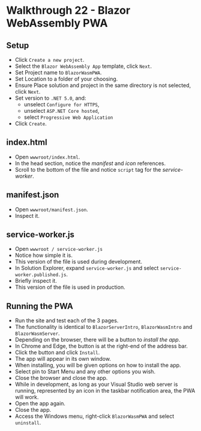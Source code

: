 # Walkthrough 22 - Blazor WebAssembly PWA

## Setup

- Click `Create a new project`.
- Select the `Blazor WebAssembly App` template, click `Next`.
- Set Project name to `BlazorWasmPWA`.
- Set Location to a folder of your choosing.
- Ensure Place solution and project in the same directory is not selected, click
  `Next`.
- Set version to `.NET 5.0`, and:
  - unselect `Configure for HTTPS`,
  - unselect `ASP.NET Core hosted`,
  - select `Progressive Web Application`
- Click `Create`.

## index.html

- Open `wwwroot/index.html`.
- In the head section, notice the _manifest_ and _icon_ references.
- Scroll to the bottom of the file and notice `script` tag for the
  _service-worker_.

## manifest.json

- Open `wwwroot/manifest.json`.
- Inspect it.

## service-worker.js

- Open `wwwroot / service-worker.js`
- Notice how simple it is.
- This version of the file is used during development.
- In Solution Explorer, expand `service-worker.js` and select
  `service-worker.published.js`.
- Briefly inspect it.
- This version of the file is used in production.

## Running the PWA

- Run the site and test each of the 3 pages.
- The functionality is identical to `BlazorServerIntro`, `BlazorWasmIntro` and
  `BlazorWasmServer`.
- Depending on the browser, there will be a button to _install the app_.
- In Chrome and Edge, the button is at the right-end of the address bar.
- Click the button and click `Install`.
- The app will appear in its own window.
- When installing, you will be given options on how to install the app.
- Select pin to Start Menu and any other options you wish.
- Close the browser and close the app.
- While in development, as long as your Visual Studio web server is running,
  represented by an icon in the taskbar notification area, the PWA will work.
- Open the app again.
- Close the app.
- Access the Windows menu, right-click `BlazorWasmPWA` and select `uninstall`.
